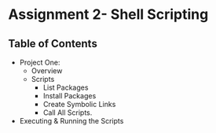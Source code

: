 # Assignment 2- Shell Scripting

## Table of Contents
- Project One:
  - Overview
   - Scripts
     - List Packages 
     - Install Packages 
     - Create Symbolic Links 
     - Call All Scripts.   
- Executing & Running the Scripts



